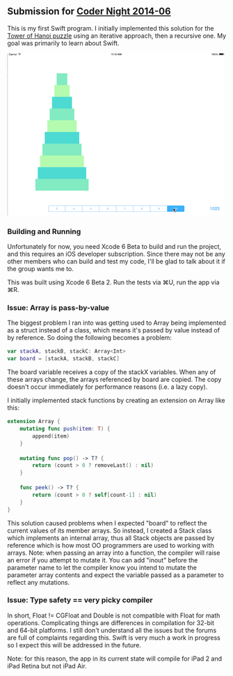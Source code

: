 ## Submission for [Coder Night 2014-06](http://www.meetup.com/CoderNight/events/187545552/)

This is my first Swift program. I initially implemented this solution for the [Tower of Hanoi
puzzle](http://en.wikipedia.org/wiki/Tower_of_Hanoi)
using an iterative approach, then a recursive one. My goal was
primarily to learn about Swift.

![Tower of Hanoi in Swift on iPad 2](hanoi_cap.gif)

### Building and Running

Unfortunately for now, you need Xcode 6 Beta to build and run the project,
and this requires an iOS developer subscription. Since there may not be
any other members who can build and test my code, I'll be glad to talk about it
if the group wants me to.

This was built using Xcode 6 Beta 2. Run the tests via ⌘U, run the app via ⌘R.

### Issue: Array is pass-by-value

The biggest problem I ran into was getting used to Array being implemented as a
struct instead of a class, which means it's passed by value instead of by
reference. So doing the following becomes a problem:

```swift
var stackA, stackB, stackC: Array<Int>
var board = [stackA, stackB, stackC]
```

The board variable receives a copy of the stackX variables. When any of these
arrays change, the arrays referenced by board are copied. The copy doesn't
occur immediately for performance reasons (i.e. a lazy copy).

I initially implemented stack functions by creating an extension on Array like
this:

```swift
extension Array {
    mutating func push(item: T) {
        append(item)
    }

    mutating func pop() -> T? {
        return (count > 0 ? removeLast() : nil)
    }

    func peek() -> T? {
        return (count > 0 ? self[count-1] : nil)
    }
}
```

This solution caused problems when I expected "board" to reflect the current
values of its member arrays. So instead, I created a Stack class which implements an internal array,
thus all Stack objects are passed by reference which is how most OO programmers
are used to working with arrays. Note: when passing an array into a function, the
compiler will raise an error if you attempt to mutate it. You can add
"inout" before the parameter name to let the compiler know you intend to mutate
the parameter array contents and expect the variable passed as a parameter to reflect any mutations.

### Issue: Type safety == very picky compiler

In short, Float != CGFloat and Double is not compatible with Float for math
operations. Complicating things are differences in compilation for 32-bit and
64-bit platforms. I still don't understand all the issues but the forums
are full of complaints regarding this. Swift is very much a work in progress so
I expect this will be addressed in the future.

Note: for this reason, the app in its current state will compile for
iPad 2 and iPad Retina but not iPad Air.
